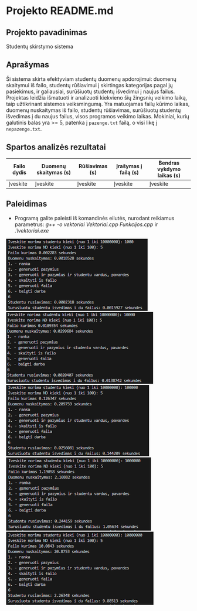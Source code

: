 # Projekto README.md

## Projekto pavadinimas

Studentų skirstymo sistema

## Aprašymas

Ši sistema skirta efektyviam studentų duomenų apdorojimui: duomenų skaitymui iš failo, studentų rūšiavimui į skirtingas kategorijas pagal jų pasiekimus, ir galiausiai, surūšiuotų studentų išvedimui į naujus failus. Projektas leidžia išmatuoti ir analizuoti kiekvieno šių žingsnių veikimo laiką, taip užtikrinant sistemos veiksmingumą. Yra matuojamas failų kūrimo laikas, duomenų nuskaitymas iš failo, studentų rūšiavimas, surūšiuotų studentų išvedimas į du naujus failus, visos programos veikimo laikas. Mokiniai, kurių galutinis balas yra >= 5, patenka į `pazenge.txt` failą, o visi likę į `nepazenge.txt`.

## Spartos analizės rezultatai

| Failo dydis | Duomenų skaitymas (s) | Rūšiavimas (s) | Įrašymas į failą (s) | Bendras vykdymo laikas (s) |
|-------------|-----------------------|----------------|----------------------|---------------------------|
| Įveskite    | Įveskite              | Įveskite       | Įveskite             | Įveskite                  |


## Paleidimas
- Programą galite paleisti iš komandinės eilutės, nurodant reikiamus parametrus:
*g++ -o vektoriai Vektoriai.cpp Funkcijos.cpp* ir *.\vektoriai.exe*

![failas1000](/images/failas1000.png)
![failas10000](/images/failas10000.png)
![failas100000](/images/failas100000.png)
![failas1000000](/images/failas1000000.png)
![failas10000000](/images/failas10000000.png)
